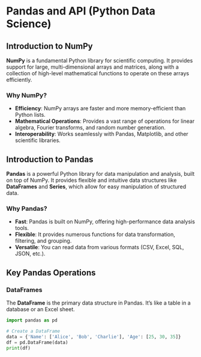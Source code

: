 # Pandas and API (Python Data Science)

## Introduction to NumPy

**NumPy** is a fundamental Python library for scientific computing. It provides support for large, multi-dimensional arrays and matrices, along with a collection of high-level mathematical functions to operate on these arrays efficiently.

### Why NumPy?

- **Efficiency**: NumPy arrays are faster and more memory-efficient than Python lists.
- **Mathematical Operations**: Provides a vast range of operations for linear algebra, Fourier transforms, and random number generation.
- **Interoperability**: Works seamlessly with Pandas, Matplotlib, and other scientific libraries.

## Introduction to Pandas

**Pandas** is a powerful Python library for data manipulation and analysis, built on top of NumPy. It provides flexible and intuitive data structures like **DataFrames** and **Series**, which allow for easy manipulation of structured data.

### Why Pandas?

- **Fast**: Pandas is built on NumPy, offering high-performance data analysis tools.
- **Flexible**: It provides numerous functions for data transformation, filtering, and grouping.
- **Versatile**: You can read data from various formats (CSV, Excel, SQL, JSON, etc.).

## Key Pandas Operations

### DataFrames

The **DataFrame** is the primary data structure in Pandas. It’s like a table in a database or an Excel sheet.

```python
import pandas as pd

# Create a DataFrame
data = {'Name': ['Alice', 'Bob', 'Charlie'], 'Age': [25, 30, 35]}
df = pd.DataFrame(data)
print(df)
